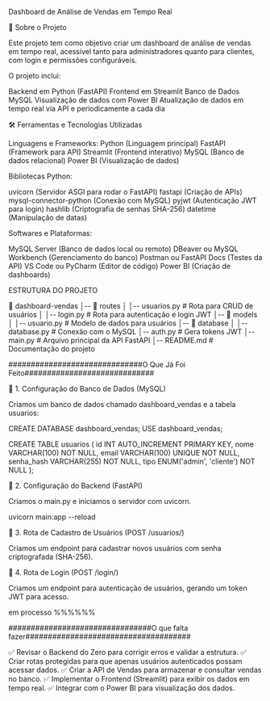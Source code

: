 Dashboard de Análise de Vendas em Tempo Real

📌 Sobre o Projeto

Este projeto tem como objetivo criar um dashboard de análise de vendas em tempo real, acessível tanto para administradores quanto para clientes, com login e permissões configuráveis.

O projeto inclui:

Backend em Python (FastAPI)
Frontend em Streamlit
Banco de Dados MySQL
Visualização de dados com Power BI
Atualização de dados em tempo real via API e periodicamente a cada dia

🛠️ Ferramentas e Tecnologias Utilizadas

Linguagens e Frameworks:
Python (Linguagem principal)
FastAPI (Framework para API)
Streamlit (Frontend interativo)
MySQL (Banco de dados relacional)
Power BI (Visualização de dados)

Bibliotecas Python:

uvicorn (Servidor ASGI para rodar o FastAPI)
fastapi (Criação de APIs)
mysql-connector-python (Conexão com MySQL)
pyjwt (Autenticação JWT para login)
hashlib (Criptografia de senhas SHA-256)
datetime (Manipulação de datas)

Softwares e Plataformas:

MySQL Server (Banco de dados local ou remoto)
DBeaver ou MySQL Workbench (Gerenciamento do banco)
Postman ou FastAPI Docs (Testes da API)
VS Code ou PyCharm (Editor de código)
Power BI (Criação de dashboards)

ESTRUTURA DO PROJETO

📂 dashboard-vendas
│-- 📂 routes
│   │-- usuarios.py  # Rota para CRUD de usuários
│   │-- login.py     # Rota para autenticação e login JWT
│-- 📂 models
│   │-- usuario.py   # Modelo de dados para usuários
│-- 📂 database
│   │-- database.py  # Conexão com o MySQL
│-- auth.py         # Gera tokens JWT
│-- main.py         # Arquivo principal da API FastAPI
│-- README.md       # Documentação do projeto


 ##############################O Que Já Foi Feito#############################

🔹 1. Configuração do Banco de Dados (MySQL)

Criamos um banco de dados chamado dashboard_vendas e a tabela usuarios:

CREATE DATABASE dashboard_vendas;
USE dashboard_vendas;

CREATE TABLE usuarios (
    id INT AUTO_INCREMENT PRIMARY KEY,
    nome VARCHAR(100) NOT NULL,
    email VARCHAR(100) UNIQUE NOT NULL,
    senha_hash VARCHAR(255) NOT NULL,
    tipo ENUM('admin', 'cliente') NOT NULL
);

🔹 2. Configuração do Backend (FastAPI)

Criamos o main.py e iniciamos o servidor com uvicorn.

uvicorn main:app --reload

🔹 3. Rota de Cadastro de Usuários (POST /usuarios/)

Criamos um endpoint para cadastrar novos usuários com senha criptografada (SHA-256).

🔹 4. Rota de Login (POST /login/)

Criamos um endpoint para autenticação de usuários, gerando um token JWT para acesso.


em processo %%%%%%


################################O que falta fazer#####################################


✅ Revisar o Backend do Zero para corrigir erros e validar a estrutura.
✅ Criar rotas protegidas para que apenas usuários autenticados possam acessar dados.
✅ Criar a API de Vendas para armazenar e consultar vendas no banco.
✅ Implementar o Frontend (Streamlit) para exibir os dados em tempo real.
✅ Integrar com o Power BI para visualização dos dados.

